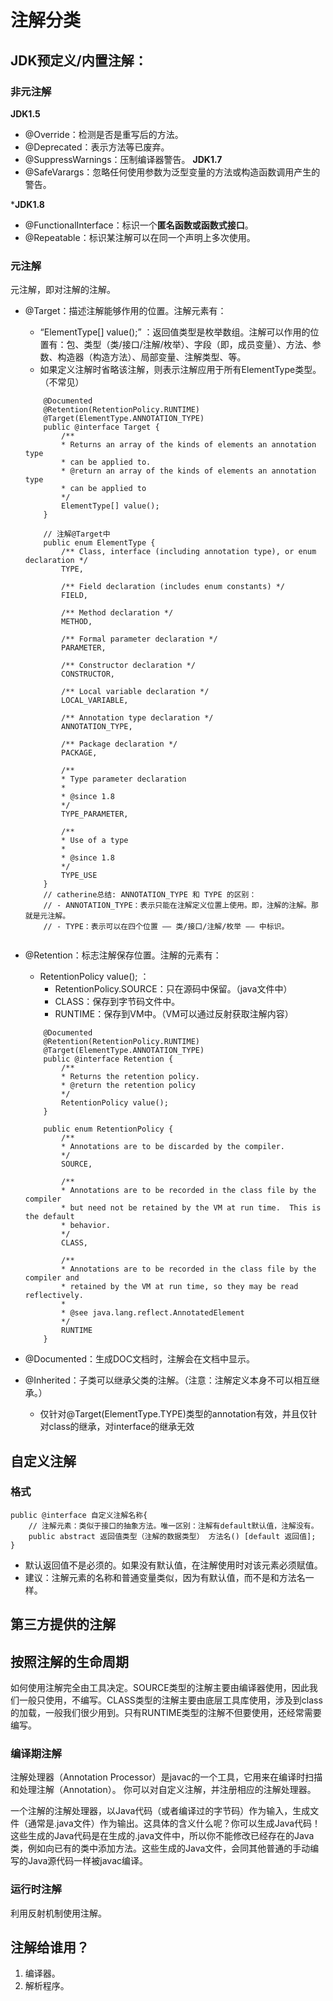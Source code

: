 # 注解分类
## JDK预定义/内置注解：
### 非元注解

**JDK1.5**
- @Override：检测是否是重写后的方法。
- @Deprecated：表示方法等已废弃。
- @SuppressWarnings：压制编译器警告。
**JDK1.7**
- @SafeVarargs：忽略任何使用参数为泛型变量的方法或构造函数调用产生的警告。

***JDK1.8**
- @FunctionalInterface：标识一个**匿名函数或函数式接口**。
- @Repeatable：标识某注解可以在同一个声明上多次使用。


### 元注解
元注解，即对注解的注解。
- @Target：描述注解能够作用的位置。注解元素有：

    - “ElementType[] value();” ：返回值类型是枚举数组。注解可以作用的位置有：包、类型（类/接口/注解/枚举）、字段（即，成员变量）、方法、参数、构造器（构造方法）、局部变量、注解类型、等。
    - 如果定义注解时省略该注解，则表示注解应用于所有ElementType类型。（不常见）
    ```
        @Documented
        @Retention(RetentionPolicy.RUNTIME)
        @Target(ElementType.ANNOTATION_TYPE)
        public @interface Target {
            /**
            * Returns an array of the kinds of elements an annotation type
            * can be applied to.
            * @return an array of the kinds of elements an annotation type
            * can be applied to
            */
            ElementType[] value();
        }
    ```
    ```
        // 注解@Target中
        public enum ElementType {
            /** Class, interface (including annotation type), or enum declaration */
            TYPE,

            /** Field declaration (includes enum constants) */
            FIELD,

            /** Method declaration */
            METHOD,

            /** Formal parameter declaration */
            PARAMETER,

            /** Constructor declaration */
            CONSTRUCTOR,

            /** Local variable declaration */
            LOCAL_VARIABLE,

            /** Annotation type declaration */
            ANNOTATION_TYPE,

            /** Package declaration */
            PACKAGE,

            /**
            * Type parameter declaration
            *
            * @since 1.8
            */
            TYPE_PARAMETER,

            /**
            * Use of a type
            *
            * @since 1.8
            */
            TYPE_USE
        }
        // catherine总结: ANNOTATION_TYPE 和 TYPE 的区别：
        // - ANNOTATION_TYPE：表示只能在注解定义位置上使用。即，注解的注解。那就是元注解。
        // - TYPE：表示可以在四个位置 —— 类/接口/注解/枚举 —— 中标识。


    ```
- @Retention：标志注解保存位置。注解的元素有：
    - RetentionPolicy value();  ：
        - RetentionPolicy.SOURCE：只在源码中保留。（java文件中）
        - CLASS：保存到字节码文件中。
        - RUNTIME：保存到VM中。（VM可以通过反射获取注解内容）
    ```
        @Documented
        @Retention(RetentionPolicy.RUNTIME)
        @Target(ElementType.ANNOTATION_TYPE)
        public @interface Retention {
            /**
            * Returns the retention policy.
            * @return the retention policy
            */
            RetentionPolicy value();
        }
    ```
    ```
        public enum RetentionPolicy {
            /**
            * Annotations are to be discarded by the compiler.
            */
            SOURCE,

            /**
            * Annotations are to be recorded in the class file by the compiler
            * but need not be retained by the VM at run time.  This is the default
            * behavior.
            */
            CLASS,

            /**
            * Annotations are to be recorded in the class file by the compiler and
            * retained by the VM at run time, so they may be read reflectively.
            *
            * @see java.lang.reflect.AnnotatedElement
            */
            RUNTIME
        }
    ```
- @Documented：生成DOC文档时，注解会在文档中显示。
- @Inherited：子类可以继承父类的注解。（注意：注解定义本身不可以相互继承。）
    - 仅针对@Target(ElementType.TYPE)类型的annotation有效，并且仅针对class的继承，对interface的继承无效

## 自定义注解
### 格式
```
public @interface 自定义注解名称{
    // 注解元素：类似于接口的抽象方法。唯一区别：注解有default默认值，注解没有。
    public abstract 返回值类型（注解的数据类型） 方法名() [default 返回值];
}
```
- 默认返回值不是必须的。如果没有默认值，在注解使用时对该元素必须赋值。
- 建议：注解元素的名称和普通变量类似，因为有默认值，而不是和方法名一样。


## 第三方提供的注解

## 按照注解的生命周期

如何使用注解完全由工具决定。SOURCE类型的注解主要由编译器使用，因此我们一般只使用，不编写。CLASS类型的注解主要由底层工具库使用，涉及到class的加载，一般我们很少用到。只有RUNTIME类型的注解不但要使用，还经常需要编写。

### 编译期注解
注解处理器（Annotation Processor）是javac的一个工具，它用来在编译时扫描和处理注解（Annotation）。
你可以对自定义注解，并注册相应的注解处理器。

一个注解的注解处理器，以Java代码（或者编译过的字节码）作为输入，生成文件（通常是.java文件）作为输出。这具体的含义什么呢？你可以生成Java代码！这些生成的Java代码是在生成的.java文件中，所以你不能修改已经存在的Java类，例如向已有的类中添加方法。这些生成的Java文件，会同其他普通的手动编写的Java源代码一样被javac编译。

### 运行时注解
利用反射机制使用注解。

## 注解给谁用？
1. 编译器。
2. 解析程序。